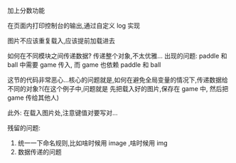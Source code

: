 加上分数功能

在页面内打印控制台的输出,通过自定义 log 实现

图片不应该重复载入,应该提前加载进去

如何在不同模块之间传递数据? 传递整个对象,不太优雅...
出现的问题: paddle 和 ball 中需要 game 传入, 而 game 也依赖 paddle 和 ball 

这节的代码非常恶心...核心的问题就是,如何在避免全局变量的情况下,传递数据给不同的对象?(在这个例子中,问题就是 先把载入好的图片,保存在 game 中, 然后把 game 传给其他人)

此外: 在载入图片处,注意键值对要写对...

残留的问题:
1. 统一一下命名规则,比如啥时候用 image ,啥时候用 img
2. 数据传递的问题